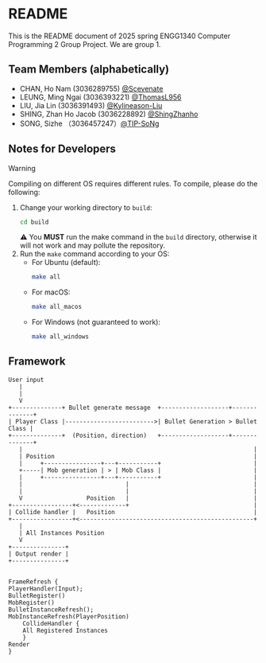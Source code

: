 # README

This is the README document of 2025 spring ENGG1340 Computer Programming 2 Group Project. We are group 1.

## Team Members (alphabetically)

- CHAN, Ho Nam (3036289755) [@Scevenate](https://github.com/Scevenate)
- LEUNG, Ming Ngai (3036393221) [@ThomasL956](https://github.com/ThomasL956)
- LIU, Jia Lin (3036391493) [@Kylineason-Liu](https://github.com/Kylineason-Liu)
- SHING, Zhan Ho Jacob (3036228892) [@ShingZhanho](https://github.com/ShingZhanho)
- SONG, Sizhe （3036457247）[@TIP-SoNg](https://github.com/TIP-SoNg)

## Notes for Developers

> [!warning]
> Compiling on different OS requires different rules. To compile, please do the following:

1. Change your working directory to `build`:
   ```bash
   cd build
   ```
   ⚠️ You **MUST** run the make command in the `build` directory, otherwise it will not work and may pollute the repository.
2. Run the `make` command according to your OS:
   - For Ubuntu (default):
      ```bash
      make all
      ```
   - For macOS:
      ```bash
      make all_macos
      ```
   - For Windows (not guaranteed to work):
      ```bash
      make all_windows
      ```
      
## Framework

```
User input
   |
   |
   V
+--------------+ Bullet generate message  +-------------------+--------------+
| Player Class |------------------------->| Bullet Generation > Bullet Class |
+--------------+  (Position, direction)   +-------------------+--------------+
   |                                                                 |
   | Position                                                        |
   |     +----------------+---+-----------+                          |
   +-----| Mob generation | > | Mob Class |                          |
   |     +----------------+---+-----------+                          |
   |                             |                                   |
   |                             |                                   |
   V                  Position   |                                   |
+-----------------+<-------------+                                   |
| Collide handler |   Position                                       |
+-----------------+<-------------------------------------------------+
   |
   | All Instances Position
   V
+---------------+
| Output render |
+---------------+


FrameRefresh {
PlayerHandler(Input);
BulletRegister()
MobRegister()
BulletInstanceRefresh();
MobInstanceRefresh(PlayerPosition)
	CollideHandler {
	All Registered Instances
	}
Render
}
```
